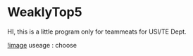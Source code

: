 # WeaklyTop5

HI, this is a little program only for teammeats for USI/TE Dept.

[!image](https://github.com/any5566g/WeaklyTop5/blob/master/%E6%93%B7%E5%8F%96.PNG?raw=true)
useage : choose 



